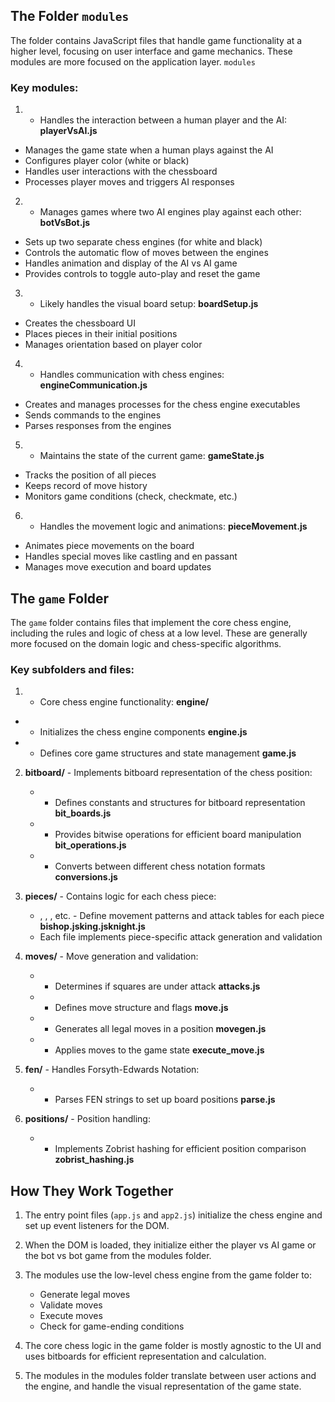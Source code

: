 ## The Folder `modules`
The folder contains JavaScript files that handle game functionality at a higher level, focusing on user interface and game mechanics. These modules are more focused on the application layer. `modules`
### Key modules:
1. - Handles the interaction between a human player and the AI: **playerVsAI.js**
- Manages the game state when a human plays against the AI
- Configures player color (white or black)
- Handles user interactions with the chessboard
- Processes player moves and triggers AI responses

2. - Manages games where two AI engines play against each other: **botVsBot.js**
- Sets up two separate chess engines (for white and black)
- Controls the automatic flow of moves between the engines
- Handles animation and display of the AI vs AI game
- Provides controls to toggle auto-play and reset the game

3. - Likely handles the visual board setup: **boardSetup.js**
- Creates the chessboard UI
- Places pieces in their initial positions
- Manages orientation based on player color

4. - Handles communication with chess engines: **engineCommunication.js**
- Creates and manages processes for the chess engine executables
- Sends commands to the engines
- Parses responses from the engines

5. - Maintains the state of the current game: **gameState.js**
- Tracks the position of all pieces
- Keeps record of move history
- Monitors game conditions (check, checkmate, etc.)

6. - Handles the movement logic and animations: **pieceMovement.js**
- Animates piece movements on the board
- Handles special moves like castling and en passant
- Manages move execution and board updates

## The `game` Folder
The `game` folder contains files that implement the core chess engine, including the rules and logic of chess at a low level. These are generally more focused on the domain logic and chess-specific algorithms.
### Key subfolders and files:
1. - Core chess engine functionality: **engine/**
- - Initializes the chess engine components **engine.js**
- - Defines core game structures and state management **game.js**

2. **bitboard/** - Implements bitboard representation of the chess position:
    - - Defines constants and structures for bitboard representation **bit_boards.js**
    - - Provides bitwise operations for efficient board manipulation **bit_operations.js**
    - - Converts between different chess notation formats **conversions.js**

3. **pieces/** - Contains logic for each chess piece:
    - , , , etc. - Define movement patterns and attack tables for each piece **bishop.js****king.js****knight.js**
    - Each file implements piece-specific attack generation and validation

4. **moves/** - Move generation and validation:
    - - Determines if squares are under attack **attacks.js**
    - - Defines move structure and flags **move.js**
    - - Generates all legal moves in a position **movegen.js**
    - - Applies moves to the game state **execute_move.js**

5. **fen/** - Handles Forsyth-Edwards Notation:
    - - Parses FEN strings to set up board positions **parse.js**

6. **positions/** - Position handling:
    - - Implements Zobrist hashing for efficient position comparison **zobrist_hashing.js**

## How They Work Together
1. The entry point files (`app.js` and `app2.js`) initialize the chess engine and set up event listeners for the DOM.
2. When the DOM is loaded, they initialize either the player vs AI game or the bot vs bot game from the modules folder.
3. The modules use the low-level chess engine from the game folder to:
    - Generate legal moves
    - Validate moves
    - Execute moves
    - Check for game-ending conditions

4. The core chess logic in the game folder is mostly agnostic to the UI and uses bitboards for efficient representation and calculation.
5. The modules in the modules folder translate between user actions and the engine, and handle the visual representation of the game state.
